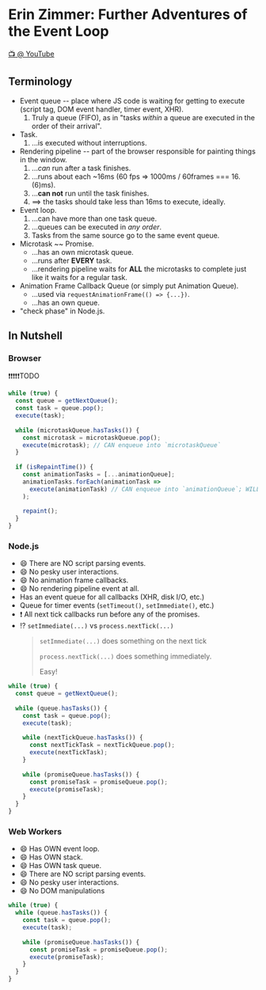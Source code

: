# Erin Zimmer: Further Adventures of the Event Loop

[📺 @ YouTube](https://www.youtube.com/watch?v=u1kqx6AenYw)

## Terminology

* Event queue -- place where JS code is waiting for getting to execute (script tag, DOM event handler, timer event, XHR).
  1. Truly a queue (FIFO), as in "tasks *within* a queue are executed in the order of their arrival".
* Task.
  1. ...is executed without interruptions.
* Rendering pipeline -- part of the browser responsible for painting things in the window.
  1. ...*can* run after a task finishes.
  1. ...runs about each ~16ms (60 fps => 1000ms / 60frames === 16.(6)ms).
  1. ...**can not** run until the task finishes.
  1. ==> the tasks should take less than 16ms to execute, ideally.
* Event loop.
  1. ...can have more than one task queue.
  1. ...queues can be executed in *any order*.
  1. Tasks from the same source go to the same event queue.
* Microtask ~~ Promise.
  * ...has an own microtask queue.
  * ...runs after **EVERY** task.
  * ...rendering pipeline waits for **ALL** the microtasks to complete just like it waits for a regular task.
* Animation Frame Callback Queue (or simply put Animation Queue).
  * ...used via `requestAnimationFrame(() => {...})`.
  * ...has an own queue.
* "check phase" in Node.js.
  

## In Nutshell

### Browser

❗❗❗❗❗TODO

```js
while (true) {
  const queue = getNextQueue();
  const task = queue.pop();
  execute(task);
  
  while (microtaskQueue.hasTasks()) {
    const microtask = microtaskQueue.pop();
    execute(microtask); // CAN enqueue into `microtaskQueue`
  }
  
  if (isRepaintTime()) {
    const animationTasks = [...animationQueue];
    animationTasks.forEach(animationTask =>
      execute(animationTask) // CAN enqueue into `animationQueue`; WILL NOT enqueue into `animationTasks`
    );
  
    repaint();
  }
}
```

### Node.js

* 😄 There are NO script parsing events.
* 😄 No pesky user interactions.
* 😄 No animation frame callbacks.
* 😄 No rendering pipeline event at all.
* Has an event queue for all callbacks (XHR, disk I/O, etc.)
* Queue for timer events (`setTimeout()`, `setImmediate()`, etc.)
* ❗ All next tick callbacks run before any of the promises.
* ⁉️ `setImmediate(...)` vs `process.nextTick(...)`
  > `setImmediate(...)` does something on the next tick
  > 
  > `process.nextTick(...)` does something immediately.
  > 
  > Easy!
  
```js
while (true) {
  const queue = getNextQueue();
  
  while (queue.hasTasks()) {
    const task = queue.pop();
    execute(task);
    
    while (nextTickQueue.hasTasks()) {
      const nextTickTask = nextTickQueue.pop();
      execute(nextTickTask);
    }
    
    while (promiseQueue.hasTasks()) {
      const promiseTask = promiseQueue.pop();
      execute(promiseTask);
    }
  }
}
```

### Web Workers

* 😄 Has OWN event loop.
* 😄 Has OWN stack.
* 😄 Has OWN task queue.
* 😄 There are NO script parsing events.
* 😄 No pesky user interactions.
* 😄 No DOM manipulations

```js
while (true) {
  while (queue.hasTasks()) {
    const task = queue.pop();
    execute(task);
    
    while (promiseQueue.hasTasks()) {
      const promiseTask = promiseQueue.pop();
      execute(promiseTask);
    }
  }
}
```
